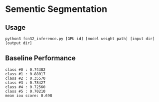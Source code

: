 # Sementic Segmentation

## Usage
```
python3 fcn32_inference.py [GPU id] [model weight path] [input dir] [output dir]
```

## Baseline Performance
```
class #0 : 0.74382
class #1 : 0.88017
class #2 : 0.35570
class #3 : 0.78427
class #4 : 0.72560
class #5 : 0.70210
mean iou score: 0.698
```
